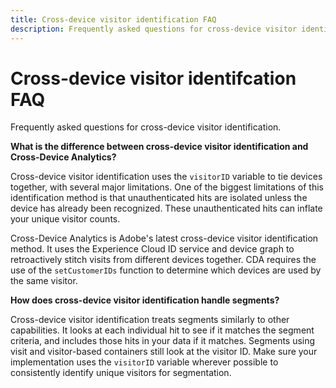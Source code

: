 ```yaml
---
title: Cross-device visitor identification FAQ
description: Frequently asked questions for cross-device visitor identification
---
```


# Cross-device visitor identifcation FAQ

Frequently asked questions for cross-device visitor identification.

**What is the difference between cross-device visitor identification and Cross-Device Analytics?**

Cross-device visitor identification uses the `visitorID` variable to tie devices together, with several major limitations. One of the biggest limitations of this identification method is that unauthenticated hits are isolated unless the device has already been recognized. These unauthenticated hits can inflate your unique visitor counts.

Cross-Device Analytics is Adobe's latest cross-device visitor identification method. It uses the Experience Cloud ID service and device graph to retroactively stitch visits from different devices together. CDA requires the use of the `setCustomerIDs` function to determine which devices are used by the same visitor.

**How does cross-device visitor identification handle segments?**

Cross-device visitor identification treats segments similarly to other capabilities. It looks at each individual hit to see if it matches the segment criteria, and includes those hits in your data if it matches. Segments using visit and visitor-based containers still look at the visitor ID. Make sure your implementation uses the `visitorID` variable wherever possible to consistently identify unique visitors for segmentation.

